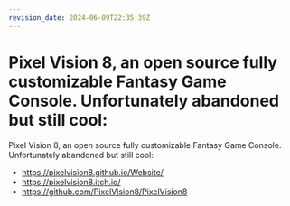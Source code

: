 ```yaml
---
revision_date: 2024-06-09T22:35:39Z
---
```

# Pixel Vision 8, an open source fully customizable Fantasy Game Console. Unfortunately abandoned but still cool:
Pixel Vision 8, an open source fully customizable Fantasy Game Console. Unfortunately abandoned but still cool:
* https://pixelvision8.github.io/Website/
* https://pixelvision8.itch.io/
* https://github.com/PixelVision8/PixelVision8